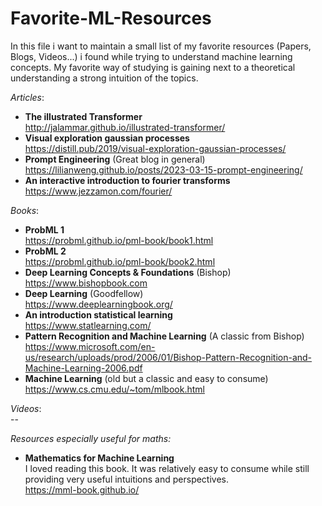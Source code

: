 # Favorite-ML-Resources

In this file i want to maintain a small list of my favorite resources (Papers, Blogs, Videos...) i found while trying to understand machine learning concepts. My favorite way of studying is gaining next to a theoretical understanding a strong intuition of the topics. 


*Articles*: 
- **The illustrated Transformer** \
  http://jalammar.github.io/illustrated-transformer/
- **Visual exploration gaussian processes** \
  https://distill.pub/2019/visual-exploration-gaussian-processes/
- **Prompt Engineering** (Great blog in general) \
  https://lilianweng.github.io/posts/2023-03-15-prompt-engineering/
- **An interactive introduction to fourier transforms** \
  https://www.jezzamon.com/fourier/

*Books*:
- **ProbML 1**\
  https://probml.github.io/pml-book/book1.html
- **ProbML 2**\
  https://probml.github.io/pml-book/book2.html
- **Deep Learning Concepts & Foundations** (Bishop)\
  https://www.bishopbook.com
- **Deep Learning** (Goodfellow) \
  https://www.deeplearningbook.org/
- **An introduction statistical learning** \
  https://www.statlearning.com/
- **Pattern Recognition and Machine Learning** (A classic from Bishop) \
  https://www.microsoft.com/en-us/research/uploads/prod/2006/01/Bishop-Pattern-Recognition-and-Machine-Learning-2006.pdf
- **Machine Learning** (old but a classic and easy to consume) \
  https://www.cs.cmu.edu/~tom/mlbook.html

*Videos*: \
\-\-

*Resources especially useful for maths:* 
- **Mathematics for Machine Learning** \
  I loved reading this book. It was relatively easy to consume while still providing very useful intuitions and perspectives. \
  https://mml-book.github.io/
